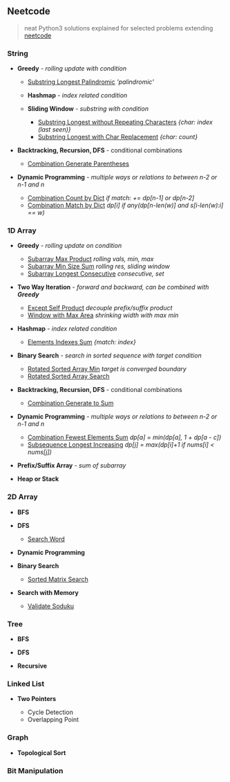 ## Neetcode

> neat Python3 solutions explained for selected problems extending [neetcode](https://neetcode.io/practice)

### String

- **Greedy** - *rolling update with condition*

    * [Substring Longest Palindromic](./src/string/substring_longest_palindromic.py) *'palindromic'*

    - **Hashmap** - *index related condition*
    - **Sliding Window** - *substring with condition*

        * [Substring Longest without Repeating Characters](./src/string/substring_longest_without_repeating_characters.py) *{char: index (last seen)}*
        * [Substring Longest with Char Replacement](./src/string/substring_longest_char_replacement.py) *{char: count}*

- **Backtracking, Recursion, DFS** - conditional combinations

    - [Combination Generate Parentheses](./src/string/combination_generate_parentheses.py)

- **Dynamic Programming** - *multiple ways or relations to between n-2 or n-1 and n*

    - [Combination Count by Dict](./src/string/combination_count_by_dict.py.) *if match: += dp[n-1] or dp[n-2]*
    - [Combination Match by Dict](./src/string/combination_match_by_dict.py.) *dp[i] if any(dp[n-len(w)] and s[i-len(w):i] == w)*

### 1D Array

- **Greedy** - *rolling update on condition*

    - [Subarray Max Product](./src/array/subarray_max_product.py) *rolling vals, min, max*
    - [Subarray Min Size Sum](./src/array/subarray_min_size_sum.py) *rolling res, sliding window*
    * [Subarray Longest Consecutive](./src/array/subarray_longest_consecutive.py) *consecutive, set*

- **Two Way Iteration** - *forward and backward, can be combined with **Greedy***

    - [Except Self Product](./src/array/except_self_product.py) *decouple prefix/suffix product*
    - [Window with Max Area](./src/array/window_max_area.py) *shrinking width with max min*

- **Hashmap** - *index related condition*

    * [Elements Indexes Sum](./src/array/elements_index_sum.py) *{match: index}*

- **Binary Search** - *search in sorted sequence with target condition*
    
    * [Rotated Sorted Array Min](./src/array/rotated_sorted_array_min.py) *target is converged boundary*
    * [Rotated Sorted Array Search](./src/array/rotated_sorted_array_search.py)

- **Backtracking, Recursion, DFS** - conditional combinations

    - [Combination Generate to Sum](./src/array/combination_generate_to_sum.py)

- **Dynamic Programming** - *multiple ways or relations to between n-2 or n-1 and n*

    - [Combination Fewest Elements Sum](./src/array/combination_fewest_elements_sum.py) *dp[a] = min(dp[a], 1 + dp[a - c])*
    - [Subsequence Longest Increasing](./src/array/subsequence_longest_increasing.py.) *dp[j] = max(dp[i]+1 if nums[i] < nums[j])*

- **Prefix/Suffix Array** - *sum of subarray*

- **Heap or Stack**


### 2D Array

- **BFS**

- **DFS**

    - [Search Word](./src/array/search_word.py)

- **Dynamic Programming**

- **Binary Search**

    - [Sorted Matrix Search](./src/array_2d/sorted_matrix_search.py)

- **Search with Memory**

    - [Validate Soduku](./src/array_2d/validate_soduku.py)


### Tree

- **BFS**

- **DFS**

- **Recursive**


### Linked List

- **Two Pointers**

    * Cycle Detection
    * Overlapping Point

### Graph

- **Topological Sort**

### Bit Manipulation
